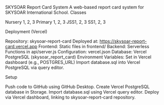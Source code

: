 SKYSOAR Report Card System
A web-based report card system for SKYSOAR International School.
Classes

Nursery 1, 2, 3
Primary 1, 2, 3
JSS1, 2, 3
SS1, 2, 3

Deployment (Vercel)

Repository: skysoar-report-card
Deployed at: https://skysoar-report-card.vercel.app
Frontend: Static files in frontend/
Backend: Serverless Functions in api/server.js
Configuration: vercel.json
Database: Vercel PostgreSQL (skysoar_report_card)
Environment Variables: Set in Vercel dashboard (e.g., POSTGRES_URL)
Import database.sql into Vercel PostgreSQL via query editor.

Setup

Push code to GitHub using GitHub Desktop.
Create Vercel PostgreSQL database in Storage.
Import database.sql using Vercel query editor.
Deploy via Vercel dashboard, linking to skysoar-report-card repository.
